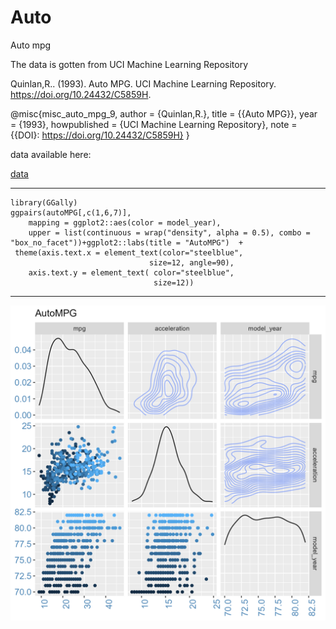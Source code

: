 # Auto
Auto mpg

The data is gotten from UCI Machine Learning Repository

Quinlan,R.. (1993). Auto MPG. UCI Machine Learning Repository. https://doi.org/10.24432/C5859H.

@misc{misc_auto_mpg_9,
  author       = {Quinlan,R.},
  title        = {{Auto MPG}},
  year         = {1993},
  howpublished = {UCI Machine Learning Repository},
  note         = {{DOI}: https://doi.org/10.24432/C5859H}
}

data available here:

[data](https://raw.githubusercontent.com/NicJC/Auto/main/autoMPG.csv)

---

    library(GGally)
    ggpairs(autoMPG[,c(1,6,7)],
        mapping = ggplot2::aes(color = model_year),
        upper = list(continuous = wrap("density", alpha = 0.5), combo = "box_no_facet"))+ggplot2::labs(title = "AutoMPG")  + 
     theme(axis.text.x = element_text(color="steelblue", 
                                   size=12, angle=90),
        axis.text.y = element_text( color="steelblue", 
                                    size=12))
---                                    

![](https://github.com/NicJC/Auto/blob/main/matrixPlot.png)
